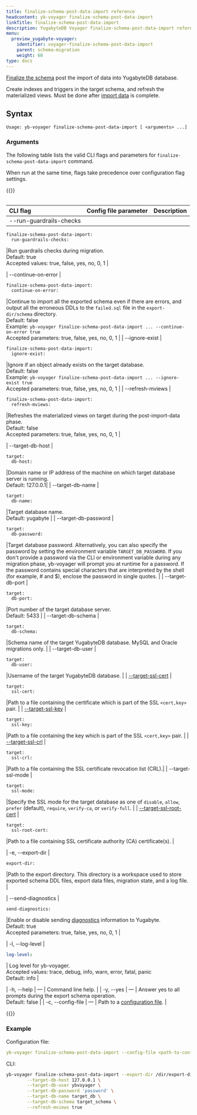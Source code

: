 ```yaml
---
title: finalize-schema-post-data-import reference
headcontent: yb-voyager finalize-schema-post-data-import
linkTitle: finalize-schema-post-data-import
description: YugabyteDB Voyager finalize-schema-post-data-import reference
menu:
  preview_yugabyte-voyager:
    identifier: voyager-finalize-schema-post-data-import
    parent: schema-migration
    weight: 60
type: docs
---
```


[Finalize the schema](../../../migrate/migrate-steps/#finalize-schema-post-data-import) post the import of data into YugabyteDB database.

Create indexes and triggers in the target schema, and refresh the materialized views. Must be done after [import data](../../../migrate/migrate-steps/#import-data) is complete.

## Syntax

```text
Usage: yb-voyager finalize-schema-post-data-import [ <arguments> ...]
```

### Arguments

The following table lists the valid CLI flags and parameters for `finalize-schema-post-data-import` command.

When run at the same time, flags take precedence over configuration flag settings.

{{<table>}}

| <div style="width:150px">CLI flag</div> | Config file parameter | Description |
| :--- | :-------- | :---------- |
| --run-guardrails-checks |

```yaml{.nocopy}
finalize-schema-post-data-import:
  run-guardrails-checks:
```

|Run guardrails checks during migration. <br>Default: true<br>Accepted values: true, false, yes, no, 0, 1 |

| --continue-on-error |

```yaml{.nocopy}
finalize-schema-post-data-import:
  continue-on-error:
```

|Continue to import all the exported schema even if there are errors, and output all the erroneous DDLs to the `failed.sql` file in the `export-dir/schema` directory. <br>Default: false <br> Example: `yb-voyager finalize-schema-post-data-import ... --continue-on-error true`<br> Accepted parameters: true, false, yes, no, 0, 1 |
| --ignore-exist |

```yaml{.nocopy}
finalize-schema-post-data-import:
  ignore-exist:
```

|Ignore if an object already exists on the target database. <br>Default: false<br>Example: `yb-voyager finalize-schema-post-data-import ... --ignore-exist true` <br> Accepted parameters: true, false, yes, no, 0, 1 |
| --refresh-mviews |

```yaml{.nocopy}
finalize-schema-post-data-import:
  refresh-mviews:
```

|Refreshes the materialized views on target during the post-import-data phase. <br>Default: false<br> Accepted parameters: true, false, yes, no, 0, 1 |

| --target-db-host |

```yaml{.nocopy}
target:
  db-host:
```

|Domain name or IP address of the machine on which target database server is running. <br>Default: 127.0.0.1|
| --target-db-name |

```yaml{.nocopy}
target:
  db-name:
```

|Target database name. <br>Default: yugabyte |
| --target-db-password |

```yaml{.nocopy}
target:
  db-password:
```

|Target database password. Alternatively, you can also specify the password by setting the environment variable `TARGET_DB_PASSWORD`. If you don't provide a password via the CLI or environment variable during any migration phase, yb-voyager will prompt you at runtime for a password. If the password contains special characters that are interpreted by the shell (for example, # and $), enclose the password in single quotes. |
| --target-db-port |

```yaml{.nocopy}
target:
  db-port:
```

|Port number of the target database server. <br>Default: 5433 |
| --target-db-schema |

```yaml{.nocopy}
target:
  db-schema:
```

|Schema name of the target YugabyteDB database. MySQL and Oracle migrations only. |
| --target-db-user |

```yaml{.nocopy}
target:
  db-user:
```

|Username of the target YugabyteDB database. |
| [--target-ssl-cert](../../yb-voyager-cli/#yugabytedb-options) |

```yaml{.nocopy}
target:
  ssl-cert:
```

|Path to a file containing the certificate which is part of the SSL `<cert,key>` pair. |
| [--target-ssl-key](../../yb-voyager-cli/#yugabytedb-options) |

```yaml{.nocopy}
target:
  ssl-key:
```

|Path to a file containing the key which is part of the SSL `<cert,key>` pair. |
| [--target-ssl-crl](../../yb-voyager-cli/#yugabytedb-options) |

```yaml{.nocopy}
target:
  ssl-crl:
```

|Path to a file containing the SSL certificate revocation list (CRL).|
| --target-ssl-mode |

```yaml{.nocopy}
target:
  ssl-mode:
```

|Specify the SSL mode for the target database as one of `disable`, `allow`, `prefer` (default), `require`, `verify-ca`, or `verify-full`. |
| [--target-ssl-root-cert](../../yb-voyager-cli/#yugabytedb-options) |

```yaml{.nocopy}
target:
  ssl-root-cert:
```

|Path to a file containing SSL certificate authority (CA) certificate(s). |

| -e, --export-dir |

```yaml{.nocopy}
export-dir:
```

|Path to the export directory. This directory is a workspace used to store exported schema DDL files, export data files, migration state, and a log file. |

| --send-diagnostics |

```yaml{.nocopy}
send-diagnostics:
```

|Enable or disable sending [diagnostics](../../../reference/diagnostics-report/) information to Yugabyte. <br>Default: true<br> Accepted parameters: true, false, yes, no, 0, 1 |

| -l, --log-level |

```yaml {.nocopy}
log-level:
```

| Log level for yb-voyager. <br>Accepted values: trace, debug, info, warn, error, fatal, panic <br>Default: info |

| -h, --help | — | Command line help. |
| -y, --yes | — | Answer yes to all prompts during the export schema operation. <br>Default: false |
| -c, --config-file | — | Path to a [configuration file](../configuration-file). |

{{</table>}}

### Example

Configuration file:

```yaml
yb-voyager finalize-schema-post-data-import --config-file <path-to-config-file>
```

CLI:

```sh
yb-voyager finalize-schema-post-data-import --export-dir /dir/export-dir \
        --target-db-host 127.0.0.1 \
        --target-db-user ybvoyager \
        --target-db-password 'password' \
        --target-db-name target_db \
        --target-db-schema target_schema \
        --refresh-mviews true
```
